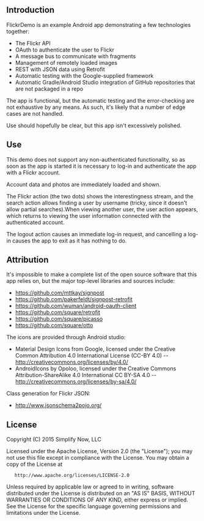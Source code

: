 Introduction
------------
FlickrDemo is an example Android app demonstrating a few technologies together:
  * The Flickr API
  * OAuth to authenticate the user to Flickr
  * A message bus to communicate with fragments
  * Management of remotely loaded images
  * REST with JSON data using Retrofit
  * Automatic testing with the Google-supplied framework
  * Automatic Gradle/Android Studio integration of GitHub repositories that are not packaged in a repo

The app is functional, but the automatic testing and the error-checking are not exhaustive by any means.  As such, it's likely that a number of
edge cases are not handled.

Use should hopefully be clear, but this app isn't excessively polished.

Use
------------
This demo does not support any non-authenticated functionality, so as soon as the app is started it is necessary to log-in and authenticate the app with a Flickr account.

Account data and photos are immediately loaded and shown.

The Flickr action (the two dots) shows the interestingness stream, and the search action allows finding a user by username (tricky, since it doesn't allow partial searches).When viewing another user, the user action appears, which returns to viewing the user information connected with the authenticated account.

The logout action causes an immediate log-in request, and cancelling a log-in causes the app to exit as it has nothing to do.

Attribution
------------
It's impossible to make a complete list of the open source software that this app relies on, but the major top-level libraries and sources include:
  * https://github.com/mttkay/signpost
  * https://github.com/pakerfeldt/signpost-retrofit
  * https://github.com/wuman/android-oauth-client
  * https://github.com/square/retrofit
  * https://github.com/square/picasso
  * https://github.com/square/otto

The icons are provided through Android studio:
  * Material Design Icons from Google, licensed under the Creative Common Attribution 4.0 International License (CC-BY 4.0) -- http://creativecommons.org/licenses/by/4.0/
  * AndroidIcons by Opoloo, licensed under the Creative Commons Attribution-ShareAlike 4.0 International CC BY-SA 4.0 -- http://creativecommons.org/licenses/by-sa/4.0/

Class generation for Flickr JSON:
  * http://www.jsonschema2pojo.org/


License
------------
  Copyright (C) 2015 Simplify Now, LLC
 
  Licensed under the Apache License, Version 2.0 (the "License");
  you may not use this file except in compliance with the License.
  You may obtain a copy of the License at
 
       http://www.apache.org/licenses/LICENSE-2.0
 
  Unless required by applicable law or agreed to in writing, software
  distributed under the License is distributed on an "AS IS" BASIS,
  WITHOUT WARRANTIES OR CONDITIONS OF ANY KIND, either express or implied.
  See the License for the specific language governing permissions and
  limitations under the License.
 
